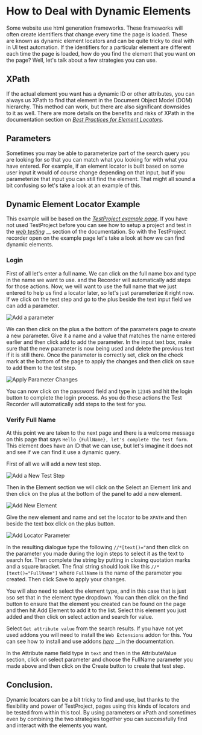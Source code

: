 # How to Deal with Dynamic Elements

Some website use html generation frameworks. These frameworks will often create identifiers that change every time the page is loaded. These are known as dynamic element locators and can be quite tricky to deal with in UI test automation. If the identifiers for a particular element are different each time the page is loaded, how do you find the element that you want on the page? Well, let's talk about a few strategies you can use.

## XPath

If the actual element you want has a dynamic ID or other attributes, you can always us XPath to find that element in the Document Object Model \(DOM\) hierarchy. This method can work, but there are also significant downsides to it as well. There are more details on the benefits and risks of XPath in the documentation section on [_Best Practices for Element Locators_](best-practices-for-element-locators.md#xpath)_._

## Parameters

Sometimes you may be able to parameterize part of the search query you are looking for so that you can match what you looking for with what you have entered. For example, if an element locator is built based on some user input it would of course change depending on that input, but if you parameterize that input you can still find the element. That might all sound a bit confusing so let's take a look at an example of this.

## Dynamic Element Locator Example

This example will be based on the [_TestProject example page_](https://example.testproject.io/web/). If you have not used TestProject before you can see how to setup a project and test in the [_web testing_](../using-the-smart-test-recorder/web-testing/) __ section of the documentation. So with the TestProject recorder open on the example page let's take a look at how we can find dynamic elements.

### Login

First of all let's enter a full name. We can click on the full name box and type in the name we want to use. and the Recorder will automatically add steps for those actions. Now, we will want to use the full name that we just entered to help us find a locator later, so let's just parameterize it right now. If we click on the test step and go to the plus beside the text input field we can add a parameter. 

![Add a parameter](../.gitbook/assets/image%20%28182%29.png)

We can then click on the plus a the bottom of the parameters page to create a new parameter. Give it a name and a value that matches the name entered earlier and then click add to add the parameter. In the input text box, make sure that the new parameter is now being used and delete the previous text if it is still there. Once the parameter is correctly set, click on the check mark at the bottom of the page to apply the changes and then click on save to add them to the test step.

![Apply Parameter Changes](../.gitbook/assets/image%20%28146%29.png)

You can now click on the password field and type in `12345` and hit the login button to complete the login process. As you do these actions the Test Recorder will automatically add steps to the test for you. 

### Verify Full Name

At this point we are taken to the next page and there is a welcome message on this page that says `Hello {FullName}, let's complete the test form`. This element does have an ID that we can use, but let's imagine it does not and see if we can find it use a dynamic query.

First of all we will add a new test step.

![Add a New Test Step](../.gitbook/assets/image%20%2898%29.png)

Then in the Element section we will click on the Select an Element link and then click on the plus at the bottom of the panel to add a new element.

![Add New Element](../.gitbook/assets/image%20%28165%29.png)

Give the new element and name and set the locator to be `XPATH` and then beside the text box click on the plus button.

![Add Locator Parameter](../.gitbook/assets/image%20%2897%29.png)

In the resulting dialogue type the following  `//*[text()="`and then click on the parameter you made during the login steps to select it as the text to search for.  Then complete the string by putting in closing quotation marks and a square bracket. The final string should look like this `//*[text()="FullName"]` where `FullName` is the name of the parameter you created.  Then click Save to apply your changes. 

You will also need to select the element type, and in this case that is just `b`so set that in the element type dropdown.  You can then click on the find button to ensure that the element you created can be found on the page and then hit Add Element to add it to the list. Select this element you just added and then click on select action and search for value. 

Select `Get attribute value` from the search results. If you have not yet used addons you will need to install the `Web Extensions` addon for this. You can see how to install and use addons [_here_](../testproject-addons/using-addons-in-the-testproject-recorder.md) __in the documentation.

In the Attribute name field type in `text` and then in the AttributeValue section, click on select parameter and choose the FullName parameter you made above and then click on the Create button to create that test step.

## Conclusion. 

Dynamic locators can be a bit tricky to find and use, but thanks to the flexibility and power of TestProject, pages using this kinds of locators and be tested from within this tool. By using parameters or xPath and sometimes even by combining the two strategies together you can successfully find and interact with the elements you want.


